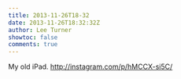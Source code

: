 ```yaml
---
title: 2013-11-26T18-32
date: 2013-11-26T18:32:32Z
author: Lee Turner
showtoc: false
comments: true
---
```


My old iPad. http://instagram.com/p/hMCCX-si5C/

